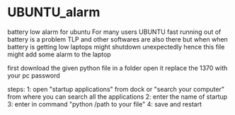 # UBUNTU_alarm
battery low alarm for ubuntu
For many users UBUNTU fast running out of battery is a problem
TLP and other softwares are also there but when when battery is getting low laptops might shutdown unexpectedly
hence this file might add some alarm to the laptop

first download the given python file in a folder 
open it
replace the 1370 with your pc password

steps:
1: open "startup applications" from dock or "search your computer" from where you can search all the applications
2: enter the name of startup
3: enter in command "python /path to your file"
4: save and restart
